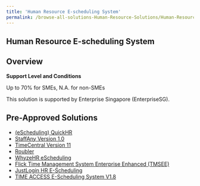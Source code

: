 ```yaml
---
title: 'Human Resource E-scheduling System'
permalink: /browse-all-solutions-Human-Resource-Solutions/Human-Resource-E-scheduling-System
---
```


## Human Resource E-scheduling System
## Overview

**Support Level and Conditions**

Up to 70% for SMEs, N.A. for non-SMEs

This solution is supported by Enterprise Singapore (EnterpriseSG).

## Pre-Approved Solutions

- <a href='/productivity-solutions-grant/solutionrepo/solution1171' target='_blank'>(eScheduling) QuickHR</a><br>
- <a href='/productivity-solutions-grant/solutionrepo/solution1405' target='_blank'>StaffAny Version 1.0</a><br>
- <a href='/productivity-solutions-grant/solutionrepo/solution1661' target='_blank'>TimeCentral Version 11</a><br>
- <a href='/productivity-solutions-grant/solutionrepo/solution2009' target='_blank'>Roubler</a><br>
- <a href='/productivity-solutions-grant/solutionrepo/solution2373' target='_blank'>WhyzeHR eScheduling</a><br>
- <a href='/productivity-solutions-grant/solutionrepo/solution2414' target='_blank'>Flick Time Management System Enterprise Enhanced (TMSEE)</a><br>
- <a href='/productivity-solutions-grant/solutionrepo/solution2678' target='_blank'>JustLogin HR E-Scheduling</a><br>
- <a href='/productivity-solutions-grant/solutionrepo/solution3072' target='_blank'>TIME ACCESS E-Scheduling System V1.8</a><br>
